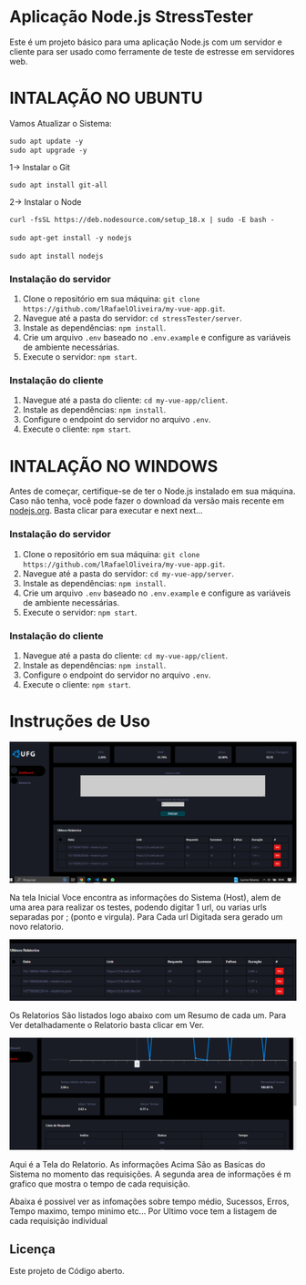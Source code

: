 # Aplicação Node.js StressTester 

Este é um projeto básico para uma aplicação Node.js com um servidor e cliente para ser usado como ferramente de teste de estresse em servidores web. 


# INTALAÇÃO NO UBUNTU

Vamos Atualizar o Sistema: 
```
sudo apt update -y
sudo apt upgrade -y
```

1-> Instalar o Git 
```
sudo apt install git-all
```
2-> Instalar o Node
``` 
curl -fsSL https://deb.nodesource.com/setup_18.x | sudo -E bash -

sudo apt-get install -y nodejs

sudo apt install nodejs
```
### Instalação do servidor

1. Clone o repositório em sua máquina: `git clone https://github.com/lRafaelOliveira/my-vue-app.git`.
2. Navegue até a pasta do servidor: `cd stressTester/server`.
3. Instale as dependências: `npm install`.
4. Crie um arquivo `.env` baseado no `.env.example` e configure as variáveis de ambiente necessárias.
5. Execute o servidor: `npm start`.

### Instalação do cliente

1. Navegue até a pasta do cliente: `cd my-vue-app/client`.
2. Instale as dependências: `npm install`.
3. Configure o endpoint do servidor no arquivo `.env`.
4. Execute o cliente: `npm start`.


# INTALAÇÃO NO WINDOWS

Antes de começar, certifique-se de ter o Node.js instalado em sua máquina. Caso não tenha, você pode fazer o download da versão mais recente em [nodejs.org](https://nodejs.org).
Basta clicar para executar e next next... 

### Instalação do servidor

1. Clone o repositório em sua máquina: `git clone https://github.com/lRafaelOliveira/my-vue-app.git`.
2. Navegue até a pasta do servidor: `cd my-vue-app/server`.
3. Instale as dependências: `npm install`.
4. Crie um arquivo `.env` baseado no `.env.example` e configure as variáveis de ambiente necessárias.
5. Execute o servidor: `npm start`.

### Instalação do cliente

1. Navegue até a pasta do cliente: `cd my-vue-app/client`.
2. Instale as dependências: `npm install`.
3. Configure o endpoint do servidor no arquivo `.env`.
4. Execute o cliente: `npm start`.




# Instruções de Uso

<div align="center">
 <img src="./assets/img1.png" />
</div>

Na tela Inicial Voce encontra as informações do Sistema (Host), alem de uma area para realizar os testes, podendo digitar 1 url, ou varias urls separadas por ; (ponto e virgula). Para Cada url Digitada sera gerado um novo relatorio.

<div align="center">
 <img src="./assets/img2.png" />
</div>

Os Relatorios São listados logo abaixo com um Resumo de cada um. Para Ver detalhadamente o Relatorio basta clicar em Ver. 


<div align="center">
 <img src="./assets/img3.png" />
</div>

Aqui é a Tela do Relatorio. As informações Acima São as Basícas do Sistema no momento das requisições.
A segunda area de informações é m grafico que mostra o tempo de cada requisição. 

Abaixa é possivel ver as infomações sobre tempo médio, Sucessos, Erros, Tempo maximo, tempo minimo etc... 
Por Ultimo voce tem a listagem de cada requisição individual

## Licença

Este projeto de Código aberto.